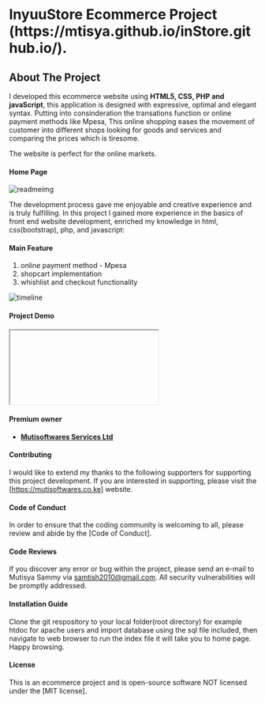 <h1>InyuuStore Ecommerce Project (https://mtisya.github.io/inStore.github.io/).</h1>

<h2>About The Project</h2>

<p>I developed this ecommerce website using <b>HTML5, CSS, PHP and javaScript</b>, this application is designed  with expressive, optimal and  elegant syntax. Putting into consinderation the transations function or online payment methods like Mpesa, This online shopping eases the  movement of customer into different shops looking for goods and services and comparing the prices which is tiresome.</p> <p>The website is perfect for the online markets. </p>

<h4>Home Page</h4>

![readmeimg](https://user-images.githubusercontent.com/8428844/229359328-a7692fe6-6ba6-45a9-9ef0-00f712632b74.PNG)

<p> The development process gave me enjoyable and creative experience and is truly fulfilling. In this project I gained more experience in the basics of front end website development, enriched my knowledge in html, css(bootstrap), php, and javascript:</p>

<h4>Main Feature</h4> 

1. online payment method - Mpesa
2. shopcart implementation
3. whishlist and checkout functionality


![timeline](https://user-images.githubusercontent.com/8428844/229361400-2cdf2ae1-fdd4-47ca-87c8-143b89c5239c.PNG)


<h4>Project Demo</h4>

<iframe><video src="image/video/instoredemo.vlc"></video></iframe>

<h4>Premium owner</h4> 

- **[Mutisoftwares Services Ltd](https://MutiSoftwwares.co.ke/)**

<h4>Contributing</h4>

I would like to extend my thanks to the following supporters for supporting this project development. If you are interested in supporting, please visit the [https://mutisoftwares.co.ke] website.

<h4>Code of Conduct</h4>

In order to ensure that the coding community is welcoming to all, please review and abide by the [Code of Conduct].

<h4>Code Reviews</h4>

If you discover any error or bug within the project, please send an e-mail to Mutisya Sammy via [samtish2010@gmail.com](sammy@mutisoftwares.co.ke). All security vulnerabilities will be promptly addressed.

<h4>Installation Guide</h4>
 
Clone the git respository to your local folder(root directory) for example htdoc for apache users and import database using the sql file included, then navigate to web browser to run the index file it will take you to home page. Happy browsing.

<h4>License</h4>

This is an ecommerce project and is open-source software NOT licensed under the [MIT license].

